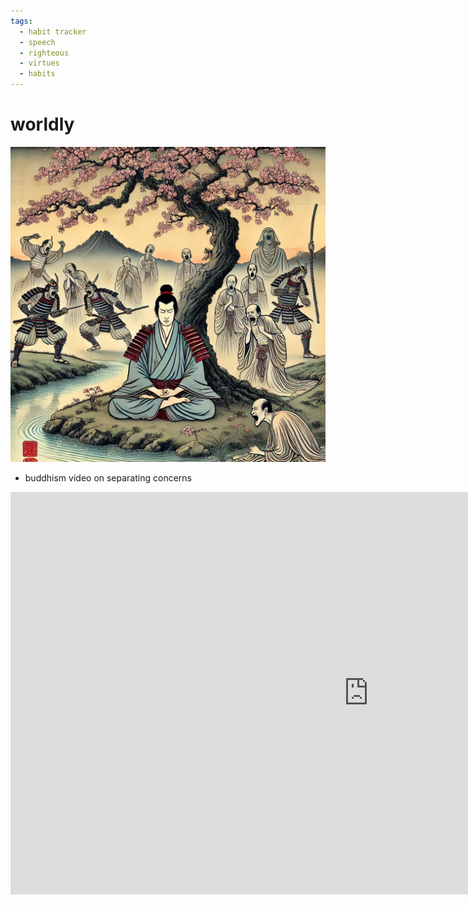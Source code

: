 ```yaml
---
tags:
  - habit tracker 
  - speech 
  - righteous 
  - virtues 
  - habits
---
```

# worldly 

![w](images/whiners.png)

- buddhism video on separating concerns

<iframe width="1145" height="644" src="https://www.youtube.com/embed/KFjC1yG1N5Q" title="Buddhism vs. The World" frameborder="0" allow="accelerometer; autoplay; clipboard-write; encrypted-media; gyroscope; picture-in-picture; web-share" referrerpolicy="strict-origin-when-cross-origin" allowfullscreen></iframe>
